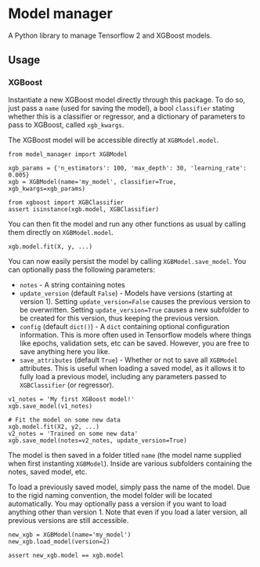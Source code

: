 # Model manager
A Python library to manage Tensorflow 2 and XGBoost models.

## Usage
### XGBoost
Instantiate a new XGBoost model directly through this package. To do so, just pass a `name` (used for saving the model), a bool `classifier` stating whether this is a classifier or regressor, and a dictionary of parameters to pass to XGBoost, called `xgb_kwargs`.

The XGBoost model will be accessible directly at `XGBModel.model`.
```
from model_manager import XGBModel

xgb_params = {'n_estimators': 100, 'max_depth': 30, 'learning_rate': 0.005}
xgb = XGBModel(name='my_model', classifier=True, xgb_kwargs=xgb_params)

from xgboost import XGBClassifier
assert isinstance(xgb.model, XGBClassifier)
```

You can then fit the model and run any other functions as usual by calling them directly on `XGBModel.model`.
```
xgb.model.fit(X, y, ...)
```

You can now easily persist the model by calling `XGBModel.save_model`. You can optionally pass the following parameters:
- `notes` - A string containing notes
- `update_version` (default `False`) - Models have versions (starting at version 1). Setting `update_version=False` causes the previous version to be overwritten. Setting `update_version=True` causes a new subfolder to be created for this version, thus keeping the previous version.
- `config` (default `dict()`) - A `dict` containing optional configuration information. This is more often used in Tensorflow models where things like epochs, validation sets, etc can be saved. However, you are free to save anything here you like.
- `save_attributes` (default `True`) - Whether or not to save all `XGBModel` attributes. This is useful when loading a saved model, as it allows it to fully load a previous model, including any parameters passed to `XGBClassifier` (or regressor).
```
v1_notes = 'My first XGBoost model!'
xgb.save_model(v1_notes)

# Fit the model on some new data
xgb.model.fit(X2, y2, ...)
v2_notes = 'Trained on some new data'
xgb.save_model(notes=v2_notes, update_version=True)
```
The model is then saved in a folder titled `name` (the model name supplied when first instanting `XGBModel`). Inside are various subfolders containing the notes, saved model, etc.

To load a previously saved model, simply pass the name of the model. Due to the rigid naming convention, the model folder will be located automatically. You may optionally pass a version if you want to load anything other than version 1. Note that even if you load a later version, all previous versions are still accessible.
```
new_xgb = XGBModel(name='my_model')
new_xgb.load_model(version=2)

assert new_xgb.model == xgb.model
```
